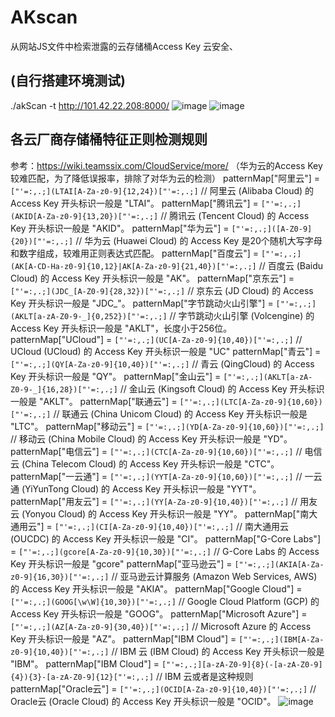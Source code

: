 # AKscan
从网站JS文件中检索泄露的云存储桶Access Key
云安全、
## (自行搭建环境测试)
./akScan -t http://101.42.22.208:8000/
![image](https://github.com/user-attachments/assets/ef745834-56a2-4d18-8fe6-7f6aae8b1986)
![image](https://github.com/user-attachments/assets/81c80c94-e340-459c-907b-f0c06e565643)

## 各云厂商存储桶特征正则检测规则
参考：https://wiki.teamssix.com/CloudService/more/
（华为云的Access Key较难匹配，为了降低误报率，排除了对华为云的检测）
	patternMap["阿里云"] = `["'=:,.;](LTAI[A-Za-z0-9]{12,24})["'=:,.;]` // 阿里云 (Alibaba Cloud) 的 Access Key 开头标识一般是 "LTAI"。
	patternMap["腾讯云"] = `["'=:,.;](AKID[A-Za-z0-9]{13,20})["'=:,.;]` // 腾讯云 (Tencent Cloud) 的 Access Key 开头标识一般是 "AKID"。
	patternMap["华为云"] = `["'=:,.;]([A-Z0-9]{20})["'=:,.;]`                                 // 华为云 (Huawei Cloud) 的 Access Key 是20个随机大写字母和数字组成，较难用正则表达式匹配。
	patternMap["百度云"] = `["'=:,.;](AK[A-CD-Ha-z0-9]{10,12}|AK[A-Za-z0-9]{21,40})["'=:,.;]` // 百度云 (Baidu Cloud) 的 Access Key 开头标识一般是 "AK"。
	patternMap["京东云"] = `["'=:,.;](JDC_[A-Z0-9]{28,32})["'=:,.;]`                          // 京东云 (JD Cloud) 的 Access Key 开头标识一般是 "JDC_"。
	patternMap["字节跳动火山引擎"] = `["'=:,.;](AKLT[a-zA-Z0-9-_]{0,252})["'=:,.;]`                // 字节跳动火山引擎 (Volcengine) 的 Access Key 开头标识一般是 "AKLT"，长度小于256位。
	patternMap["UCloud"] = `["'=:,.;](UC[A-Za-z0-9]{10,40})["'=:,.;]`                      // UCloud (UCloud) 的 Access Key 开头标识一般是 "UC"
	patternMap["青云"] = `["'=:,.;](QY[A-Za-z0-9]{10,40})["'=:,.;]`                          // 青云 (QingCloud) 的 Access Key 开头标识一般是 "QY"。
	patternMap["金山云"] = `["'=:,.;](AKLT[a-zA-Z0-9-_]{16,28})["'=:,.;]`                     // 金山云 (Kingsoft Cloud) 的 Access Key 开头标识一般是 "AKLT"。
	patternMap["联通云"] = `["'=:,.;](LTC[A-Za-z0-9]{10,60})["'=:,.;]`                        // 联通云 (China Unicom Cloud) 的 Access Key 开头标识一般是 "LTC"。
	patternMap["移动云"] = `["'=:,.;](YD[A-Za-z0-9]{10,60})["'=:,.;]`                         // 移动云 (China Mobile Cloud) 的 Access Key 开头标识一般是 "YD"。
	patternMap["电信云"] = `["'=:,.;](CTC[A-Za-z0-9]{10,60})["'=:,.;]`                        // 电信云 (China Telecom Cloud) 的 Access Key 开头标识一般是 "CTC"。
	patternMap["一云通"] = `["'=:,.;](YYT[A-Za-z0-9]{10,60})["'=:,.;]`                        // 一云通 (YiYunTong Cloud) 的 Access Key 开头标识一般是 "YYT"。
	patternMap["用友云"] = `["'=:,.;](YY[A-Za-z0-9]{10,40})["'=:,.;]`                         // 用友云 (Yonyou Cloud) 的 Access Key 开头标识一般是 "YY"。
	patternMap["南大通用云"] = `["'=:,.;](CI[A-Za-z0-9]{10,40})["'=:,.;]`                       // 南大通用云 (OUCDC) 的 Access Key 开头标识一般是 "CI"。
	patternMap["G-Core Labs"] = `["'=:,.;](gcore[A-Za-z0-9]{10,30})["'=:,.;]`              // G-Core Labs 的 Access Key 开头标识一般是 "gcore"
	patternMap["亚马逊云"] = `["'=:,.;](AKIA[A-Za-z0-9]{16,30})["'=:,.;]`                      // 亚马逊云计算服务 (Amazon Web Services, AWS) 的 Access Key 开头标识一般是 "AKIA"。
	patternMap["Google Cloud"] = `["'=:,.;](GOOG[\w\W]{10,30})["'=:,.;]`                   // Google Cloud Platform (GCP) 的 Access Key 开头标识一般是 "GOOG"。
	patternMap["Microsoft Azure"] = `["'=:,.;](AZ[A-Za-z0-9]{30,40})["'=:,.;]`             // Microsoft Azure 的 Access Key 开头标识一般是 "AZ"。
	patternMap["IBM Cloud"] = `["'=:,.;](IBM[A-Za-z0-9]{10,40})["'=:,.;]`                  // IBM 云 (IBM Cloud) 的 Access Key 开头标识一般是 "IBM"。
	patternMap["IBM Cloud"] = `["'=:,.;][a-zA-Z0-9]{8}(-[a-zA-Z0-9]{4}){3}-[a-zA-Z0-9]{12}["'=:,.;]` // IBM 云或者是这种规则
	patternMap["Oracle云"] = `["'=:,.;](OCID[A-Za-z0-9]{10,40})["'=:,.;]` // Oracle云 (Oracle Cloud) 的 Access Key 开头标识一般是 "OCID"。
![image](https://github.com/user-attachments/assets/804c6389-3858-49c8-af48-15ab93b4db27)

